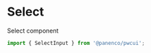 # Select

Select component

```js
import { SelectInput } from '@panenco/pwcui';
```

<!-- STORY -->
